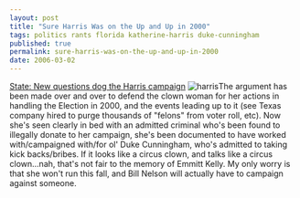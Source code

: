 ```yaml
---
layout: post
title: "Sure Harris Was on the Up and Up in 2000"
tags: politics rants florida katherine-harris duke-cunningham
published: true
permalink: sure-harris-was-on-the-up-and-up-in-2000
date: 2006-03-02
---
```


<a href="http://www.sptimes.com/2006/03/02/State/New_questions_dog_the.shtml">State: New questions dog the Harris campaign</a>
<img class="alignleft" src="http://www.miklb.com/blog/wp-content/images/harris.gif" alt="harris" />The argument has been made over and over to defend the clown woman for her actions in handling the Election in 2000, and the events leading up to it (see Texas company hired to purge thousands of "felons" from voter roll, etc).  Now she's seen clearly in bed with an admitted criminal who's been found to illegally donate to her campaign, she's been documented to have worked with/campaigned with/for ol' Duke Cunningham, who's admitted to taking kick backs/bribes.  If it looks like a circus clown, and talks like a circus clown...nah, that's not fair to the memory of Emmitt Kelly.
My only worry is that she won't run this fall, and Bill Nelson will actually have to campaign against someone.
